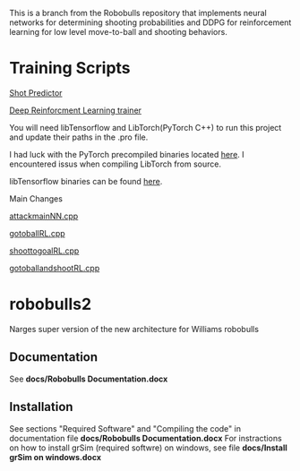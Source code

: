 This is a branch from the Robobulls repository that implements
neural networks for determining shooting probabilities and DDPG for reinforcement learning
for low level move-to-ball and shooting behaviors.

# Training Scripts
[Shot Predictor](https://github.com/justinandrewrodney/CanShootTrainer)

[Deep Reinforcment Learning trainer](https://github.com/justinandrewrodney/SSL_DDPG_rSoccer)


You will need libTensorflow and LibTorch(PyTorch C++) to run this project and update
their paths in the .pro file.

I had luck with the PyTorch precompiled binaries located [here](https://download.pytorch.org/libtorch/cu102/libtorch-win-shared-with-deps-debug-1.10.1%2Bcu102.zip).
I encountered issus when compiling LibTorch from source.

libTensorflow binaries can be found [here](https://www.tensorflow.org/install/lang_c).

Main Changes

[attackmainNN.cpp](src/model/team/controllers/normal_game/behaviors/attackmainNN.cpp)

[gotoballRL.cpp](src/model/robot/behaviors/skills/gotoballRL.cpp)

[shoottogoalRL.cpp](src/model/robot/behaviors/skills/shoottogoalRL.cpp)

[gotoballandshootRL.cpp](src/model/robot/behaviors/skills/gotoballandshootRL.cpp)




robobulls2
==========

Narges super version of the new architecture for Williams robobulls

Documentation
-------------
See **docs/Robobulls Documentation.docx**

Installation
------------
See sections "Required Software" and "Compiling the code" in documentation file **docs/Robobulls Documentation.docx**
For instractions on how to install grSim (required softwre) on windows, see file **docs/Install grSim on windows.docx**

